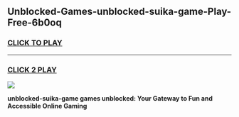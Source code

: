 
## Unblocked-Games-unblocked-suika-game-Play-Free-6b0oq
<h3>
<a href="https://premium76.site?title=unblocked-suika-game&ref=23A">CLICK TO PLAY</a></h3>
<hr>

<h3>
<a href="https://premium76.site?title=unblocked-suika-game&ref=23A">CLICK 2 PLAY</a>
  
</h3>

<a href="https://premium76.site?title=unblocked-suika-game&ref=23A"><img src="https://clearcache.store/games.png"></a>


**unblocked-suika-game games unblocked: Your Gateway to Fun and Accessible Online Gaming**
